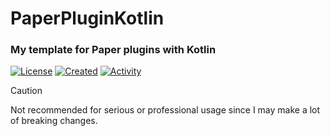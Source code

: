 # PaperPluginKotlin
### My template for Paper plugins with Kotlin

[![License](https://img.shields.io/badge/license-Apache-purple.svg)](https://github.com/CloudVEX/PaperPluginKotlin/blob/main/LICENSE)
[![Created](https://img.shields.io/github/created-at/CloudVEX/PaperPluginKotlin?color=purple
)](https://github.com/CloudVEX/PaperPluginKotlin)
[![Activity](https://img.shields.io/github/commit-activity/m/CloudVEX/PaperPluginKotlin?color=purple
)](https://github.com/CloudVEX/PaperPluginKotlin/graphs/contributors)

> [!CAUTION]
> Not recommended for serious or professional usage since I may make a lot of breaking changes.
